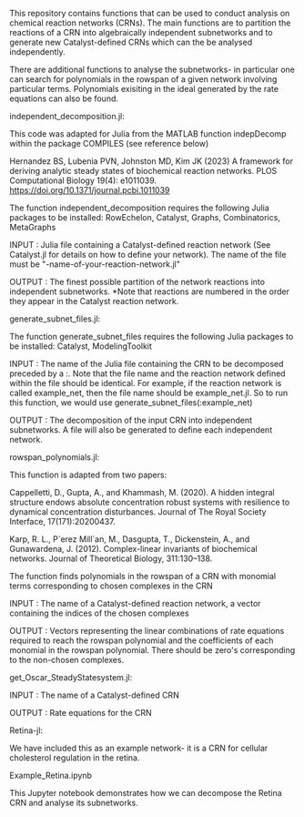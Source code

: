 This repository contains functions that can be used to conduct analysis on chemical reaction networks (CRNs). The main functions are to partition the reactions of a CRN into algebraically independent subnetworks and to generate new Catalyst-defined CRNs which can the be analysed independently. 

There are additional functions to analyse the subnetworks- in particular one can search for polynomials in the rowspan of a given network involving particular terms. Polynomials exisiting in the ideal generated by the rate equations can also be found.

independent_decomposition.jl:

This code was adapted for Julia from the MATLAB function indepDecomp within the package COMPILES (see reference below)

Hernandez BS, Lubenia PVN, Johnston MD, Kim JK (2023) A framework for deriving analytic steady states of biochemical reaction networks. PLOS Computational Biology 19(4): e1011039. https://doi.org/10.1371/journal.pcbi.1011039

The function independent_decomposition requires the following Julia packages to be installed: RowEchelon, Catalyst, Graphs, Combinatorics, MetaGraphs

INPUT : Julia file containing a Catalyst-defined reaction network (See Catalyst.jl for details on how to define your network). The name of the file must be "-name-of-your-reaction-network.jl" 

OUTPUT : The finest possible partition of the network reactions into independent subnetworks. *Note that reactions are numbered in the order they appear in the Catalyst reaction network.


generate_subnet_files.jl:

The function generate_subnet_files requires the following Julia packages to be installed: Catalyst, ModelingToolkit

INPUT : The name of the Julia file containing the CRN to be decomposed preceded by a :. Note that the file name and the reaction network defined within the file should be identical. For example, if the reaction network is called example_net, then the file name should be example_net.jl. So to run this function, we would use generate_subnet_files(:example_net) 

OUTPUT : The decomposition of the input CRN into independent subnetworks. A file will also be generated to define each independent network.


rowspan_polynomials.jl:

This function is adapted from two papers:

Cappelletti, D., Gupta, A., and Khammash, M. (2020). A hidden integral structure endows absolute concentration robust systems with resilience to dynamical concentration disturbances. Journal of The Royal Society Interface, 17(171):20200437.

Karp, R. L., P´erez Mill´an, M., Dasgupta, T., Dickenstein, A., and Gunawardena, J. (2012). Complex-linear invariants of biochemical networks. Journal of Theoretical Biology, 311:130–138.

The function finds polynomials in the rowspan of a CRN with monomial terms corresponding to chosen complexes in the CRN

INPUT : The name of a Catalyst-defined reaction network, a vector containing the indices of the chosen complexes

OUTPUT : Vectors representing the linear combinations of rate equations required to reach the rowspan polynomial and the coefficients of each monomial in the rowspan polynomial. There should be zero's corresponding to the non-chosen complexes. 


get_Oscar_SteadyStatesystem.jl:

INPUT : The name of a Catalyst-defined CRN

OUTPUT : Rate equations for the CRN


Retina-jl:

We have included this as an example network- it is a CRN for cellular cholesterol regulation in the retina. 


Example_Retina.ipynb

This Jupyter notebook demonstrates how we can decompose the Retina CRN and analyse its subnetworks.
